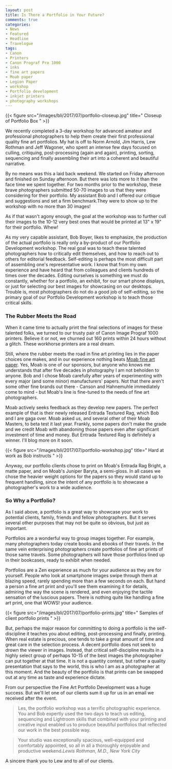 ```yaml
---
layout: post
title: Is There a Portfolio in Your Future?
comments: true
categories:
- News
- Featured
- Headline
- Travelogue
tags:
- Canon
- Printers
- Canon Prograf Pro 1000
- inks
- fine art papers
- Moab paper
- Legion Paper
- workshop
- Portfolio development
- inkjet printers
- photography workshops
---
```


{{< figure src="/images/bli/2017/07/portfolio-closeup.jpg" title=" Closeup of Portfolio Box  " >}}

We recently completed a 3-day workshop for advanced amateur and professional photographers to help them create their first professional quality fine art portfolios. My hat is off to Norm Arnold, Jim Harris, Lew Rothman and Jeff Wagoner, who spent an intense few days focused on culling, critiquing, post-processing (again and again), printing, sorting, sequencing and finally assembling their art into a coherent and beautiful narrative. 

<!--more-->

By no means was this a laid back weekend. We started on Friday afternoon and finished on Sunday afternoon. But there was lots more to it than the face time we spent together. For two months prior to the workshop, these brave photographers submitted 50-70 images to us that they were considering for their portfolio. My assistant Bob and I offered our critique and suggestions and set a firm benchmark.They were to show up to the workshop with no more than 30 images!

As if that wasn't agony enough, the goal at the workshop was to further cull their images to the 10-12 very best ones that would be printed at 13" x 19" for their portfolio. Whew!

As my very capable assistant, Bob Boyer, likes to emphasize, the production of the actual portfolio is really only a by-product of our Portfolio Development workshop. The real goal was to teach these talented photographers how to critically edit themselves, and how to reach out to others for editorial feedback. Self-editing is perhaps the most difficult part of assembling one's representative work. I know that from my own experience and have heard that from colleagues and clients hundreds of times over the decades. Editing ourselves is something we must do constantly, whether for a portfolio, an exhibit, for our smart phone displays, or just for selecting our best images for showcasing on our desktops. Trouble is, most photographers do not do a good job of self-editing, so the primary goal of our Portfolio Development workshop is to teach those critical skills. 

### The Rubber Meets the Road

When it came time to actually print the final selections of images for these talented folks, we turned to our trusty pair of Canon Image Prograf 1000 printers. Believe it or not, we churned out 160 prints within 24 hours without a glitch. These workhorse printers are a real dream. 

Still, where the rubber meets the road in fine art printing lies in the paper choices one makes, and in our experience nothing beats [Moab fine art paper](http://www.moabpaper.com). Yes, Moab is one of our sponsors, but anyone who knows me understands that after five decades in photography I am not beholden to anyone. Bob and I chose Moab carefully after years of experimenting with every major (and some minor) manufacturers' papers. Not that there aren't some other fine brands out there - Canson and Hahnemuhle immediately come to mind - but Moab's line is fine-tuned to the needs of fine art photographers. 

Moab actively seeks feedback as they develop new papers. The perfect example of that is their newly released Entrada Textured Rag, which Bob and I are gaga over. Moab asked us, and several other of their Moab Masters, to beta test it last year. Frankly, some papers don't make the grade and we credit Moab with abandoning those papers even after significant investment of time and money. But Entrada Textured Rag is definitely a winner. I'll blog more on it soon. 

{{< figure src="/images/bli/2017/07/portfolio-workshop.jpg" title=" Hard at work as Bob instructs  " >}}

Anyway, our portfolio clients chose to print on Moab's Entrada Rag Bright, a matte paper, and on Moab's Juniper Baryta, a semi-gloss. In all cases we chose the heavier weight options for the papers so they would stand up to frequent handling, since the intent of any portfolio is to showcase a photographer's work to a wide audience. 

### So Why a Portfolio?

As I said above, a portfolio is a great way to showcase your work to potential clients, family, friends and fellow photographers. But it serves several other purposes that may not be quite so obvious, but just as important. 

Portfolios are a wonderful way to group images together. For example, many photographers today create books and ebooks of their travels. In the same vein enterprising photographers create portfolios of fine art prints of those same travels. Some photographers will have those portfolios lined up in their bookcases, ready to exhibit when needed.

Portfolios are a Zen experience as much for your audience as they are for yourself. People who look at smartphone images swipe through them at blazing speed, rarely spending more than a few seconds on each. But hand a person a fine art print and you'll see them examining it for details, admiring the way the scene is rendered, and even enjoying the tactile sensation of the luscious papers. There is nothing quite like handling a fine art print, one that WOWS! your audience. 

{{< figure src="/images/bli/2017/07/portfolio-prints.jpg" title=" Samples of client portfolio prints  " >}}

But, perhaps the major reason for committing to doing a portfolio is the self-discipline it teaches you about editing, post-processing and finally, printing. When real estate is precious, one tends to take a great amount of time and great care in the selection process. A decent portfolio does not seek to drown the viewer in images. Instead, that critical self-discipline results in a highly select group of perhaps 10-15 of the best images the photographer can put together at that time. It is not a quantity contest, but rather a quality presentation that says to the world, this is who I am as a photographer at this moment. And the beauty of the portfolio is that prints can be swapped out at any time as taste and experience dictate. 

From our perspective the Fine Art Portfolio Development was a huge success. But we'll let one of our clients sum it up for us in an email we received after the event. 

> Les, the portfolio workshop was a terrific photographic experience. You and Bob expertly used the two days to teach us editing, sequencing and Lightroom skills that combined with your printing and creative input enabled us to produce beautiful portfolios that reflected our work in the best possible way.

> Your studio was exceptionally spacious, well-equipped and comfortably appointed, so all in all a thoroughly enjoyable and productive weekend.<cite>Lewis Rothman, M.D., New York City</cite>

A sincere thank you to Lew and to all of our clients.  










